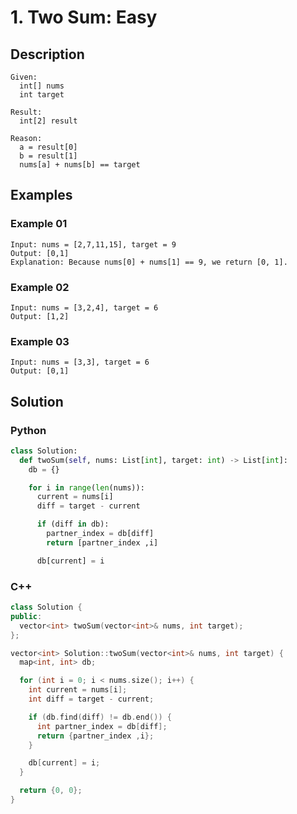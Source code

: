 # 1. Two Sum: Easy

## Description

```
Given:
  int[] nums
  int target

Result:
  int[2] result

Reason:
  a = result[0]
  b = result[1]
  nums[a] + nums[b] == target
```

## Examples

### Example 01

```
Input: nums = [2,7,11,15], target = 9
Output: [0,1]
Explanation: Because nums[0] + nums[1] == 9, we return [0, 1].
```

### Example 02

```
Input: nums = [3,2,4], target = 6
Output: [1,2]
```

### Example 03

```
Input: nums = [3,3], target = 6
Output: [0,1]
```

## Solution

### Python

```python
class Solution:
  def twoSum(self, nums: List[int], target: int) -> List[int]:
    db = {}

    for i in range(len(nums)):
      current = nums[i]
      diff = target - current

      if (diff in db):
        partner_index = db[diff]
        return [partner_index ,i]

      db[current] = i
```

### C++

```cpp
class Solution {
public:
  vector<int> twoSum(vector<int>& nums, int target);
};

vector<int> Solution::twoSum(vector<int>& nums, int target) {
  map<int, int> db;

  for (int i = 0; i < nums.size(); i++) {
    int current = nums[i];
    int diff = target - current;

    if (db.find(diff) != db.end()) {
      int partner_index = db[diff];
      return {partner_index ,i};
    }

    db[current] = i;
  }

  return {0, 0};
}
```
